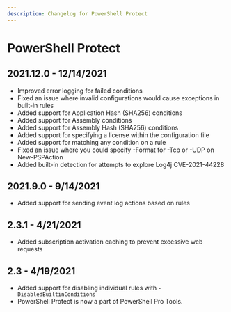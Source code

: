 ```yaml
---
description: Changelog for PowerShell Protect
---
```


# PowerShell Protect

## 2021.12.0 - 12/14/2021

- Improved error logging for failed conditions
- Fixed an issue where invalid configurations would cause exceptions in built-in rules
- Added support for Application Hash (SHA256) conditions
- Added support for Assembly conditions
- Added support for Assembly Hash (SHA256) conditions
- Added support for specifying a license within the configuration file
- Added support for matching any condition on a rule
- Fixed an issue where you could specify -Format for -Tcp or -UDP on New-PSPAction
- Added built-in detection for attempts to explore Log4j CVE-2021-44228

## 2021.9.0 - 9/14/2021

* Added support for sending event log actions based on rules

## 2.3.1 - 4/21/2021

* Added subscription activation caching to prevent excessive web requests

## 2.3 - 4/19/2021

* Added support for disabling individual rules with `-DisabledBuiltinConditions` 
* PowerShell Protect is now a part of PowerShell Pro Tools. 


